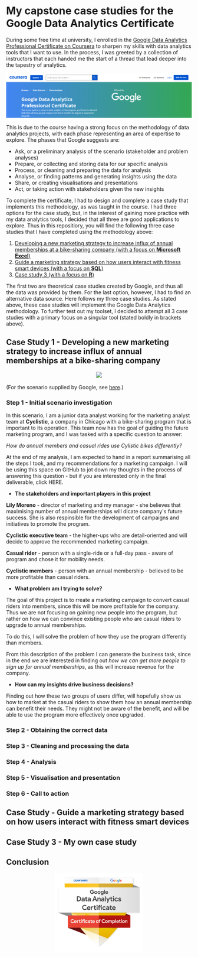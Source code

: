 # My capstone case studies for the Google Data Analytics Certificate

During some free time at university, I enrolled in the [Google Data Analytics Professional Certificate on Coursera](https://www.coursera.org/professional-certificates/google-data-analytics?utm_source=gg&utm_medium=sem&utm_campaign=15-GoogleDataAnalytics-ROW&utm_content=15-GoogleDataAnalytics-ROW&campaignid=12566515400&adgroupid=117869292845&device=c&keyword=google%20data%20certification&matchtype=b&network=g&devicemodel=&adpostion=&creativeid=507290840621&hide_mobile_promo&gclid=CjwKCAjwieuGBhAsEiwA1Ly_nW0b8kYk9covlwaMOn7AAHj-pwimBJu1BJoDXrcxvuykE_Vm3paHGRoCdfYQAvD_BwE) to sharpen my skills with data analytics tools that I want to use. In the process, I was greeted by a collection of instructors that each handed me the start of a thread that lead deeper into the tapestry of analytics. 

<p align="center">
  <img width="825" src="https://github.com/nuclearcheesecake/wickusgoogledataanalyticscertificate2021/blob/main/Misc/course.png">
</p>

This is due to the course having a strong focus on the methodology of data analytics projects, with each phase representing an area of expertise to explore. The phases that Google suggests are:

* Ask, or a preliminary analysis of the scenario (stakeholder and problem analyses)
* Prepare, or collecting and storing data for our specific analysis
* Process, or cleaning and preparing the data for analysis
* Analyse, or finding patterns and generating insights using the data
* Share, or creating visualisations and presentations
* Act, or taking action with stakeholders given the new insights

To complete the certificate, I had to design and complete a case study that implements this methodology, as was taught in the course. I had three options for the case study, but, in the interest of gaining more practice with my data analytics tools, I decided that all three are good applications to explore. Thus in this repositiory, you will find the following three case studies that I have completed using the methodology above:

1. [Developing a new marketing strategy to increase influx of annual memberships at a bike-sharing company (with a focus on **Microsoft Excel**)](#case1)
2. [Guide a marketing strategy based on how users interact with fitness smart devices (with a focus on **SQL**)](#case2)
3. [Case study 3 (with a focus on **R**)](#case3)

The first two are theoretical case studies created by Google, and thus all the data was provided by them. For the last option, however, I had to find an alternative data source. Here follows my three case studies. As stated above, these case studies will implement the Google Data Analytics methodology. To further test out my toolset, I decided to attempt all 3 case studies with a primary focus on a singular tool (stated boldly in brackets above).

<a name="case1"></a>
## Case Study 1 - Developing a new marketing strategy to increase influx of annual memberships at a bike-sharing company

<p align="center">
  <img width="310p" src="https://github.com/nuclearcheesecake/wickusgoogledataanalyticscertificate2021/blob/main/Misc/carl-nenzen-loven-igKjieyjcko-unsplash.jpg">
</p>

(For the scenario supplied by Google, see [here](https://github.com/nuclearcheesecake/wickusgoogledataanalyticscertificate2021/blob/main/Case%20study%201/case1.pdf).)

### Step 1 - Initial scenario investigation

In this scenario, I am a junior data analyst working for the marketing analyst team at **Cyclistic**, a company in Chicago with a bike-sharing program that is important to its operation. This team now has the goal of guiding the future marketing program, and I was tasked with a specific question to answer:

*How do annual members and casual rides use Cylistic bikes differently?*

At the end of my analysis, I am expected to hand in a report summarising all the steps I took, and my recommendations for a marketing campaign. I will be using this space on GitHub to jot down my thoughts in the process of answering this question - but if you are interested only in the final deliverable, click HERE.

* **The stakeholders and important players in this project**

**Lily Moreno** - director of marketing and my manager - she believes that maximising number of annual memberships will dicate company's future success. She is also respinsible for the development of campaigns and initiatives to promote the program.

**Cyclistic executive team** - the higher-ups who are detail-oriented and will decide to approve the recommended marketing campaign.

**Casual rider** - person with a single-ride or a full-day pass - aware of program and chose it for mobility needs.

**Cyclistic members** - person with an annual membership - believed to be more profitable than casual riders.

* **What problem am I trying to solve?**

The goal of this project is to rreate a marketing campaign to convert casual riders into members, since this will be more profitable for the company. Thus we are not focusing on gaining new people into the program, but rather on how we can convince existing people who are casual riders to upgrade to annual memberships.

To do this, I will solve the problem of how they use the program differently than members.

From this description of the problem I can generate the business task, since in the end we are interested in finding out *how we can get more people to sign up for annual memberships*, as this will increase revenue for the company.

* **How can my insights drive business decisions?**

Finding out how these two groups of users differ, will hopefully show us how to market at the casual riders to show them how an annual membership can benefit their needs. They might not be aware of the benefit, and will be able to use the program more effectively once upgraded.


### Step 2 - Obtaining the correct data

### Step 3 - Cleaning and processing the data

### Step 4 - Analysis

### Step 5 - Visualisation and presentation

### Step 6 - Call to action

<a name="case2"></a>
## Case Study - Guide a marketing strategy based on how users interact with fitness smart devices

<a name="case3"></a>
## Case Study 3 - My own case study

## Conclusion

<p align="center">
  <img width="240p" src="https://github.com/nuclearcheesecake/wickusgoogledataanalyticscertificate2021/blob/main/Misc/badge.png">
</p>
